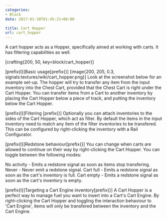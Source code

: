 ```yaml
---
categories:
- Block
date: 2017-01-30T01:45:21+08:00

title: Cart Hopper
url: cart_hopper
---
```


A cart hopper acts as a Hopper, specifically aimed at working with carts. It has filtering capabilities as well.

[crafting{200, 50, key=block/cart_hopper}]













[prefix{l}]Basic usage[prefix{}]
[image{200, 205, 0.3, signals:textures/wiki/cart_hopper.png}]
Look at the screenshot below for an example set-up.
The hopper will try to transfer any item from the input inventory into the Chest Cart, provided that the Chest Cart is right under the Cart Hopper. You can transfer items from a Cart to another inventory by placing the Cart Hopper below a piece of track, and putting the inventory below the Cart Hopper.

[prefix{l}]Filtering [prefix{}]
Optionally you can attach inventories to the sides of the Cart Hopper, which act as filter. By default the items in the input inventory need to match any item of the filter inventories to be transfered. This can be configured by right-clicking the inventory with a Rail Configurator.

[prefix{l}]Redstone behaviour[prefix{}]
You can change when carts are allowed to continue on their way by right-clicking the Cart Hopper. You can toggle between the following modes:

No activity - Emits a redstone signal as soon as items stop transfering.
Never - Never emit a redstone signal.
Cart full - Emits a redstone signal as soon as the cart's inventory is full.
Cart empty - Emits a redstone signal as soon as the cart's inventory is empty.

[prefix{l}]Targeting a Cart Engine inventory[prefix{}]
A Cart Hopper is a perfect way to manage fuel you want to insert into a Cart's Cart Engine. By right-clicking the Cart Hopper and toggling the interaction behaviour to 'Cart Engine', items will only be transfered between the inventory and the Cart Engine.
